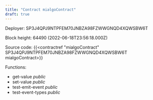 ```yaml
---
title: "Contract mialgoContract"
draft: true
---
```

Deployer: SP3J4QPJ9NTPFEM70JNBZA98FZWWGNQD4XQWSBW6T


 



Block height: 64490 (2022-06-18T23:56:18.000Z)

Source code: {{<contractref "mialgoContract" SP3J4QPJ9NTPFEM70JNBZA98FZWWGNQD4XQWSBW6T mialgoContract>}}

Functions:

* get-value _public_
* set-value _public_
* test-emit-event _public_
* test-event-types _public_
